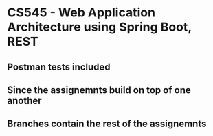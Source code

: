 # CS545 - Web Application Architecture using Spring Boot, REST
## Postman tests included 
##
## Since the assignemnts build on top of one another
## Branches contain the rest of the assignemnts

